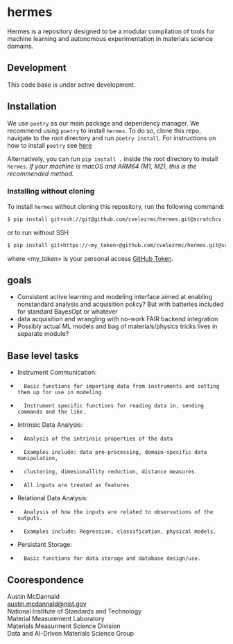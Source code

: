 # hermes

Hermes is a repository designed to be a modular compilation of tools for machine learning and autonomous experimentation in materials science domains. 

## Development
This code base is under active development.

## Installation

We use `poetry` as our main package and dependency manager. We recommend using `poetry` to
install `hermes`. To do so, clone this repo, navigate to the root directory and run `poetry install`.
For instructions on how to install `poetry` see [here](https://python-poetry.org/docs/#installation)

Alternatively, you can run `pip install .` inside the root directory to install `hermes`. *If your machine is
macOS and ARM64 (M1, M2), this is the recommended method.*

### Installing without cloning
To install `hermes` without cloning this repository, run the following command:
``` bash
$ pip install git+ssh://git@github.com/cvelezrmc/hermes.git@scratchcv
```
or to run without SSH
``` bash
$ pip install git+https://<my_token>@github.com/cvelezrmc/hermes.git@scratchcv
```
where <my_token> is your personal access [GitHub Token](https://docs.github.com/en/enterprise-server@3.4/authentication/keeping-your-account-and-data-secure/creating-a-personal-access-token).

## goals

- Consistent active learning and modeling interface aimed at enabling nonstandard analysis and acquisition policy? But with batteries included for standard BayesOpt or whatever
- data acquisition and wrangling with no-work FAIR backend integration
- Possibly actual ML models and bag of materials/physics tricks lives in separate module?

## Base level tasks

- Instrument Communication:
-       Basic functions for importing data from instruments and setting them up for use in modeling
-       Instrument specific functions for reading data in, sending commands and the like.

- Intrinsic Data Analysis:
-       Analysis of the intrinsic properties of the data
-       Examples include: data pre-processing, domain-specific data manipulation,
-       clustering, dimesionallity reduction, distance measures.
-       All inputs are treated as features

- Relational Data Analysis:
-       Analysis of how the inputs are related to observations of the outputs.
-       Examples include: Regression, classification, physical models.

- Persistant Storage: 
-       Basic functions for data storage and database design/use.


## Coorespondence
Austin McDannald \
austin.mcdannald@nist.gov \
National Institute of Standards and Technology \
Material Measurement Laboratory \
Materials Measurment Science Division \
Data and AI-Driven Materials Science Group
